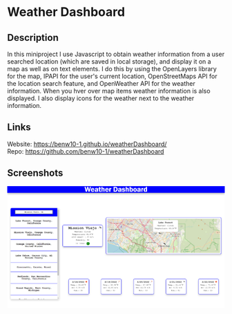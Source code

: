 # Weather Dashboard

## Description

In this miniproject I use Javascript to obtain weather information from a user searched location (which are saved in local storage), and display it on a map as well as on text elements. I do this by using the OpenLayers library for the map, IPAPI for the user's current location, OpenStreetMaps API for the location search feature, and OpenWeather API for the weather information. When you hver over map items weather information is also displayed. I also display icons for the weather next to the weather information.

## Links

Website: https://benw10-1.github.io/weatherDashboard/<br>
Repo: https://github.com/benw10-1/weatherDashboard

## Screenshots

![demo](assets/images/screenshot.png)
